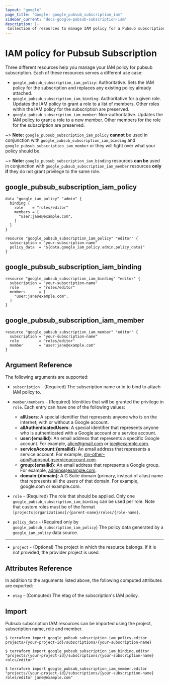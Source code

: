 ```yaml
---
layout: "google"
page_title: "Google: google_pubsub_subscription_iam"
sidebar_current: "docs-google-pubsub-subscription-iam"
description: |-
 Collection of resources to manage IAM policy for a Pubsub subscription.
---
```


# IAM policy for Pubsub Subscription

Three different resources help you manage your IAM policy for pubsub subscription. Each of these resources serves a different use case:

* `google_pubsub_subscription_iam_policy`: Authoritative. Sets the IAM policy for the subscription and replaces any existing policy already attached.
* `google_pubsub_subscription_iam_binding`: Authoritative for a given role. Updates the IAM policy to grant a role to a list of members. Other roles within the IAM policy for the subscription are preserved.
* `google_pubsub_subscription_iam_member`: Non-authoritative. Updates the IAM policy to grant a role to a new member. Other members for the role for the subscription are preserved.

~> **Note:** `google_pubsub_subscription_iam_policy` **cannot** be used in conjunction with `google_pubsub_subscription_iam_binding` and `google_pubsub_subscription_iam_member` or they will fight over what your policy should be.

~> **Note:** `google_pubsub_subscription_iam_binding` resources **can be** used in conjunction with `google_pubsub_subscription_iam_member` resources **only if** they do not grant privilege to the same role.

## google\_pubsub\_subscription\_iam\_policy

```hcl
data "google_iam_policy" "admin" {
  binding {
    role    = "roles/editor"
    members = [
      "user:jane@example.com",
    ]
  }
}

resource "google_pubsub_subscription_iam_policy" "editor" {
  subscription = "your-subscription-name"
  policy_data  = "${data.google_iam_policy.admin.policy_data}"
}
```

## google\_pubsub\_subscription\_iam\_binding

```hcl
resource "google_pubsub_subscription_iam_binding" "editor" {
  subscription = "your-subscription-name"
  role         = "roles/editor"
  members      = [
    "user:jane@example.com",
  ]
}
```

## google\_pubsub\_subscription\_iam\_member

```hcl
resource "google_pubsub_subscription_iam_member" "editor" {
  subscription = "your-subscription-name"
  role         = "roles/editor"
  member       = "user:jane@example.com"
}
```

## Argument Reference

The following arguments are supported:

* `subscription` - (Required) The subscription name or id to bind to attach IAM policy to.

* `member/members` - (Required) Identities that will be granted the privilege in `role`.
  Each entry can have one of the following values:
  * **allUsers**: A special identifier that represents anyone who is on the internet; with or without a Google account.
  * **allAuthenticatedUsers**: A special identifier that represents anyone who is authenticated with a Google account or a service account.
  * **user:{emailid}**: An email address that represents a specific Google account. For example, alice@gmail.com or joe@example.com.
  * **serviceAccount:{emailid}**: An email address that represents a service account. For example, my-other-app@appspot.gserviceaccount.com.
  * **group:{emailid}**: An email address that represents a Google group. For example, admins@example.com.
  * **domain:{domain}**: A G Suite domain (primary, instead of alias) name that represents all the users of that domain. For example, google.com or example.com.

* `role` - (Required) The role that should be applied. Only one
    `google_pubsub_subscription_iam_binding` can be used per role. Note that custom roles must be of the format
    `[projects|organizations]/{parent-name}/roles/{role-name}`.

* `policy_data` - (Required only by `google_pubsub_subscription_iam_policy`) The policy data generated by
  a `google_iam_policy` data source.

- - -

* `project` - (Optional) The project in which the resource belongs. If it
    is not provided, the provider project is used.

## Attributes Reference

In addition to the arguments listed above, the following computed attributes are
exported:

* `etag` - (Computed) The etag of the subscription's IAM policy.

## Import

Pubsub subscription IAM resources can be imported using the project, subscription name, role and member.

```
$ terraform import google_pubsub_subscription_iam_policy.editor projects/{your-project-id}/subscriptions/{your-subscription-name}

$ terraform import google_pubsub_subscription_iam_binding.editor "projects/{your-project-id}/subscriptions/{your-subscription-name} roles/editor"

$ terraform import google_pubsub_subscription_iam_member.editor "projects/{your-project-id}/subscriptions/{your-subscription-name} roles/editor jane@example.com"
```